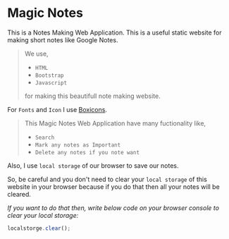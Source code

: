 # Magic Notes
This is a Notes Making Web Application. This is a useful static website for making short notes like Google Notes.<br>
> We use,
>- `HTML`
>- `Bootstrap`
>- `Javascript`<br>
>
>for making this beautifull note making website.<br>

For `Fonts` and `Icon` I use [Boxicons](https://boxicons.com 'Click Me').<br>
> This Magic Notes Web Application have many fuctionality like,
> - `Search`
> - `Mark any notes as Important`
> - `Delete any notes if you note want`

Also, I use `local storage` of our browser to save our notes.<br>

So, be careful and you don't need to clear your `local storage`  of this website in your browser because if you do that then all your notes will be cleared.<br>

*If you want to do that then, write below code on your browser console to clear your local storage:*
```Javascript
localstorge.clear();
```